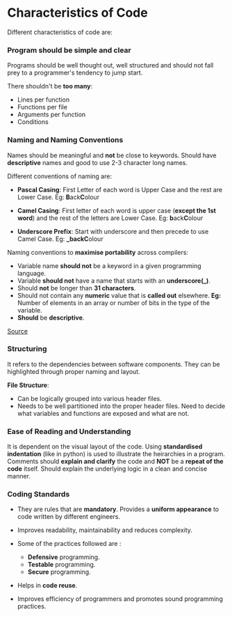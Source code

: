 # Characteristics of Code

Different characteristics of code are:

### Program should be simple and clear

Programs should be well thought out, well structured and should not fall prey to a programmer's tendency to jump start.

There shouldn't be **too many**:

- Lines per function
- Functions per file
- Arguments per function
- Conditions

### Naming and Naming Conventions

Names should be meaningful and **not** be close to keywords.
Should have **descriptive** names and good to use 2-3 character long names.

Different conventions of naming are:

- **Pascal Casing**: First Letter of each word is Upper Case and the rest are Lower Case. 
Eg: **B**ack**C**olour

- **Camel Casing**: First letter of each word is upper case (**except the 1st word**) and the rest of the letters are Lower Case.
Eg: **b**ack**C**olour

- **Underscore Prefix**: Start with underscore and then precede to use Camel Case.
Eg: **_**back**C**olour

Naming conventions to **maximise portability** across compilers:

- Variable name **should not** be a keyword in a given programming language.
- Variable **should not** have a name that starts with an **underscore(_)**.
- Should **not** be longer than **31 characters**.
- Should not contain any **numeric** value that is **called out** elsewhere. 
**Eg:** Number of elements in an array or number of bits in the type of the variable.
- **Should** be **descriptive**.

[Source](https://barrgroup.com/embedded-systems/books/embedded-c-coding-standard/variable-rules/naming-conventions)

### Structuring

It refers to the dependencies between software components. They can be highlighted through proper naming and layout.

**File Structure**:

- Can be logically grouped into various header files.
- Needs to be well partitioned into the proper header files. Need to decide what variables and functions are exposed and what are not.

### Ease of Reading and Understanding

It is dependent on the visual layout of the code. Using **standardised indentation** (like in python) is used to illustrate the heirarchies in a program.
<br>
Comments should **explain and clarify** the code and **NOT** be a **repeat of the code** itself. Should explain the underlying logic in a clean and concise manner.

### Coding Standards

- They are rules that are **mandatory**. Provides a **uniform appearance** to code written by different engineers.
- Improves readability, maintainability and reduces complexity.
- Some of the practices followed are :

    - **Defensive** programming.
    - **Testable** programming.
    - **Secure** programming.

- Helps in **code reuse**. 
- Improves efficiency of programmers and promotes sound programming practices.